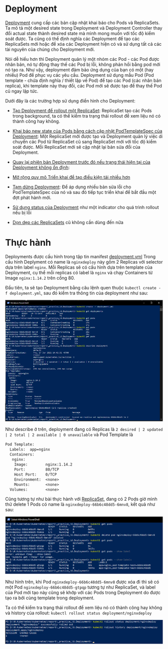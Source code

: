 # Deployment
[Deployment](https://kubernetes.io/docs/concepts/workloads/controllers/deployment/) cung cấp các bản cập nhật khai báo cho Pods và ReplicaSets. Ta mô tả một desired state trong Deployment và Deployment Controller thay đổi actual state thành desired state mà mình mong muốn với tốc độ kiểm soát được. Ta cũng có thể định nghĩa các Deployment để tạo các ReplicaSets mới hoặc để xóa các Deployment hiện có và sử dụng tất cả các tài nguyên của chúng cho Deployment mới.

Nói dễ hiểu hơn thì Deployment quản lý một nhóm các Pod - các Pod được nhân bản, nó tự động thay thế các Pod bị lỗi, không phản hồi bằng pod mới nó tạo ra. Như vậy, deployment đảm bảo ứng dụng của bạn có một (hay nhiều) Pod để phục vụ các yêu cầu. Deployment sử dụng mẫu Pod (Pod template - chứa định nghĩa / thiết lập về Pod) để tạo các Pod (các nhân bản replica), khi template này thay đổi, các Pod mới sẽ được tạo để thay thế Pod cũ ngay lập tức.

Dưới đây là các trường hợp sử dụng điển hình cho Deployment:

  - [Tạo Deployment để rollout một ReplicaSet](https://kubernetes.io/docs/concepts/workloads/controllers/deployment/#creating-a-deployment): 
 ReplicaSet tạo các Pods trong background, ta có thể kiểm tra trạng thái rollout để xem liệu nó có thành công hay không.

  - [Khai báo new state của Pods bằng cách cập nhật PodTemplateSpec của Deployment](https://kubernetes.io/docs/concepts/workloads/controllers/deployment/#updating-a-deployment):
  Một ReplicaSet mới được tạo và Deployment quản lý việc di chuyển các Pod từ ReplicaSet cũ sang ReplicaSet mới với tốc độ kiểm soát được. Mỗi ReplicaSet mới sẽ cập nhật lại bản sửa đổi của Deployment.

  - [Quay lại phiên bản Deployment trước đó nếu trạng thái hiện tại của Deployment không ổn định](https://kubernetes.io/docs/concepts/workloads/controllers/deployment/#rolling-back-a-deployment): 

   - [Mở rộng quy mô Triển khai để tạo điều kiện tải nhiều hơn](https://kubernetes.io/docs/concepts/workloads/controllers/deployment/#scaling-a-deployment)
   
   - [Tạm dừng Deployment](https://kubernetes.io/docs/concepts/workloads/controllers/deployment/#pausing-and-resuming-a-deployment):
Để áp dụng nhiều bản sửa lỗi cho PodTemplateSpec của nó và sau đó tiếp tục triển khai để bắt đầu một đợt phát hành mới.

  - [Sử dụng status của Deployment](https://kubernetes.io/docs/concepts/workloads/controllers/deployment/#deployment-status) như một indicator cho quá trình rollout nếu bị lỗi
  - [Dọn dẹp các ReplicaSets](https://kubernetes.io/docs/concepts/workloads/controllers/deployment/#clean-up-policy) cũ không cần dùng đến nữa

# Thực hành
Deployments được cấu hình trong tập tin manifest [deployment.yml](deployment.yml)
Trong cấu hình Deplyment có name là `nginxdeploy` này gồm 2 Replicas với selector dựa trên label `nginx`. Mỗi Replicas sẽ có cấu hình dựa trên template của Deployment, cụ thể mỗi replicas có label là `nginx` và chạy Containers từ Image `nginx:1.14.2` trên cổng 80.

Đầu tiên, ta sẽ tạo Deployment bằng câu lệnh quen thuộc `kubectl create -f deployment.yml`, sau đó kiểm tra thông tin của deployment như sau:

![](images/1.png)

Như describe ở trên, deployment đang có Replicas là `2 desired | 2 updated | 2 total | 2 available | 0 unavailable` và Pod Template là

```
Pod Template:
  Labels:  app=nginx
  Containers:
   nginx:
    Image:        nginx:1.14.2
    Port:         80/TCP
    Host Port:    0/TCP
    Environment:  <none>
    Mounts:       <none>
  Volumes:        <none>
```

Cũng tương tự như bài thực hành với [ReplicaSet](https://github.com/smoothkt4951/kubernetes-notebook/tree/main/report/_practice_/5.ReplicaSet), đang có 2 Pods giờ mình thử delete 1 Pods có name là `nginxdeploy-66b6c48dd5-6mnv8`, kết quả như sau:

![](images/2.png)

Như hình trên, khi Pod `nginxdeploy-66b6c48dd5-6mnv8` được xóa đi thì sẽ có một Pod `nginxdeploy-66b6c48dd5-gtpqp` tương tự như ReplicaSet, và label của Pod mới tạo này cũng sẽ khớp với các Pods trong Deployment do được tạo ra bởi cùng template trong deployment.

Ta có thể kiểm tra trạng thái rollout để xem liệu nó có thành công hay không và history của rollout: `kubectl rollout status deployment/nginxdeploy`

![](images/3.png)


